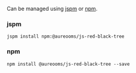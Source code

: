 Can be managed using
[jspm](http://jspm.io)
or [npm](https://github.com/npm/npm).

### jspm
```terminal
jspm install npm:@aureooms/js-red-black-tree
```

### npm
```terminal
npm install @aureooms/js-red-black-tree --save
```
